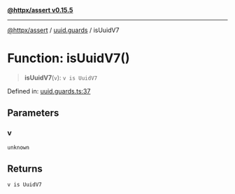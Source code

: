 [**@httpx/assert v0.15.5**](../../README.md)

***

[@httpx/assert](../../README.md) / [uuid.guards](../README.md) / isUuidV7

# Function: isUuidV7()

> **isUuidV7**(`v`): `v is UuidV7`

Defined in: [uuid.guards.ts:37](https://github.com/belgattitude/httpx/blob/7903e9ebf18607df55b9a2972c85cfc54f82587a/packages/assert/src/uuid.guards.ts#L37)

## Parameters

### v

`unknown`

## Returns

`v is UuidV7`
